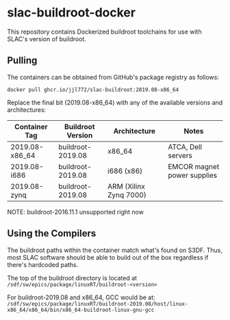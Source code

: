 # slac-buildroot-docker

This repository contains Dockerized buildroot toolchains for use with SLAC's version of buildroot.

## Pulling

The containers can be obtained from GitHub's package registry as follows:

```
docker pull ghcr.io/jjl772/slac-buildroot:2019.08-x86_64
```

Replace the final bit (2019.08-x86_64) with any of the available versions and architectures:

| Container Tag | Buildroot Version | Architecture | Notes |
|---|---|---|---|
| 2019.08-x86_64 | buildroot-2019.08 | x86_64 | ATCA, Dell servers |
| 2019.08-i686 | buildroot-2019.08 | i686 (x86) | EMCOR magnet power supplies |
| 2019.08-zynq | buildroot-2019.08 | ARM (Xilinx Zynq 7000) | |

NOTE: buildroot-2016.11.1 unsupported right now

## Using the Compilers

The buildroot paths within the container match what's found on S3DF. Thus, most SLAC software should be able to build out of the box regardless if there's hardcoded paths.

The top of the buildroot directory is located at `/sdf/sw/epics/package/linuxRT/buildroot-<version>`

For buildroot-2019.08 and x86_64, GCC would be at: `/sdf/sw/epics/package/linuxRT/buildroot-2019.08/host/linux-x86_64/x86_64/bin/x86_64-buildroot-linux-gnu-gcc`
